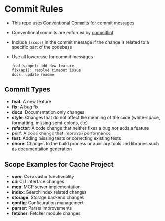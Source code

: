 # Commit Rules

- This repo uses [Conventional Commits](https://www.conventionalcommits.org/en/v1.0.0/) for commit messages
- Conventional commits are enforced by [commitlint](https://commitlint.js.org/)
- Include `(scope)` in the commit message if the change is related to a specific part of the codebase
- Use all lowercase for commit messages

  ```text
  feat(scope): add new feature
  fix(api): resolve timeout issue
  docs: update readme
  ```

## Commit Types

- **feat**: A new feature
- **fix**: A bug fix
- **docs**: Documentation only changes
- **style**: Changes that do not affect the meaning of the code (white-space, formatting, missing semi-colons, etc)
- **refactor**: A code change that neither fixes a bug nor adds a feature
- **perf**: A code change that improves performance
- **test**: Adding missing tests or correcting existing tests
- **chore**: Changes to the build process or auxiliary tools and libraries such as documentation generation

## Scope Examples for Cache Project

- **core**: Core cache functionality
- **cli**: CLI interface changes
- **mcp**: MCP server implementation
- **index**: Search index related changes
- **storage**: Storage backend changes
- **config**: Configuration management
- **parser**: Parser improvements
- **fetcher**: Fetcher module changes